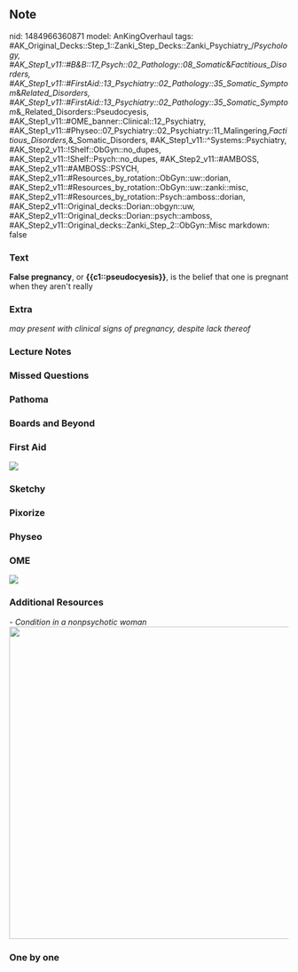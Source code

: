 ## Note
nid: 1484966360871
model: AnKingOverhaul
tags: #AK_Original_Decks::Step_1::Zanki_Step_Decks::Zanki_Psychiatry_/_Psychology, #AK_Step1_v11::#B&B::17_Psych::02_Pathology::08_Somatic_&_Factitious_Disorders, #AK_Step1_v11::#FirstAid::13_Psychiatry::02_Pathology::35_Somatic_Symptom_&_Related_Disorders, #AK_Step1_v11::#FirstAid::13_Psychiatry::02_Pathology::35_Somatic_Symptom_&_Related_Disorders::Pseudocyesis, #AK_Step1_v11::#OME_banner::Clinical::12_Psychiatry, #AK_Step1_v11::#Physeo::07_Psychiatry::02_Psychiatry::11_Malingering,_Factitious_Disorders,_&_Somatic_Disorders, #AK_Step1_v11::^Systems::Psychiatry, #AK_Step2_v11::!Shelf::ObGyn::no_dupes, #AK_Step2_v11::!Shelf::Psych::no_dupes, #AK_Step2_v11::#AMBOSS, #AK_Step2_v11::#AMBOSS::PSYCH, #AK_Step2_v11::#Resources_by_rotation::ObGyn::uw::dorian, #AK_Step2_v11::#Resources_by_rotation::ObGyn::uw::zanki::misc, #AK_Step2_v11::#Resources_by_rotation::Psych::amboss::dorian, #AK_Step2_v11::Original_decks::Dorian::obgyn::uw, #AK_Step2_v11::Original_decks::Dorian::psych::amboss, #AK_Step2_v11::Original_decks::Zanki_Step_2::ObGyn::Misc
markdown: false

### Text
<div>
  <b>False pregnancy</b>, or <b>{{c1::pseudocyesis}}</b>, is the
  belief that one is pregnant when they aren't really
</div>

### Extra
<i>may present with clinical signs of pregnancy, despite lack
thereof</i>

### Lecture Notes


### Missed Questions


### Pathoma


### Boards and Beyond


### First Aid
<img src="tmplUbAsb.png">

### Sketchy


### Pixorize


### Physeo


### OME
<div class="ome-widget">
  <a href=
  "https://onlinemeded.org/spa/psychiatry?ref=anki"><img src=
  "_OME_AnkiFlashcards_Topic_3.png"></a>
</div>

### Additional Resources
<div>
  <i>- Condition in a nonpsychotic woman</i>
</div>
<div><img class="resizer" src="paste-387238546374657.jpg" style=
"width: 562px;"></div>

### One by one

